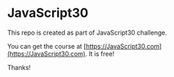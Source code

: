 ﻿# JavaScript30

This repo is created as part of JavaScript30 challenge.

You can get the course at [https://JavaScript30.com](https://JavaScript30.com). It is free!

Thanks!
